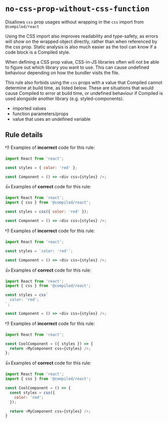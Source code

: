 # `no-css-prop-without-css-function`

Disallows `css` prop usages without wrapping in the `css` import from `@compiled/react`

Using the CSS import also improves readability and type-safety, as errors will show on the wrapped object directly, rather than when referenced by the css prop. Static analysis is also much easier as the tool can know if a code block is a Compiled style.

When defining a CSS prop value, CSS-in-JS libraries often will not be able to figure out which library you want to use. This can cause undefined behaviour depending on how the bundler visits the file.

This rule also forbids using the `css` props with a value that Compiled cannot determine at build time, as listed below. These are situations that would cause Compiled to error at build time, or undefined behaviour if Compiled is used alongside another library (e.g. styled-components).

- imported values
- function parameters/props
- value that uses an undefined variable

## Rule details

👎 Examples of **incorrect** code for this rule:

```js
import React from 'react';

const styles = { color: 'red' };

const Component = () => <div css={styles} />;
```

👍 Examples of **correct** code for this rule:

```js
import React from 'react';
import { css } from '@compiled/react';

const styles = css({ color: 'red' });

const Component = () => <div css={styles} />;
```

👎 Examples of **incorrect** code for this rule:

```js
import React from 'react';

const styles = `color: 'red'`;

const Component = () => <div css={styles} />;
```

👍 Examples of **correct** code for this rule:

```js
import React from 'react';
import { css } from '@compiled/react';

const styles = css`
  color: 'red';
`;

const Component = () => <div css={styles} />;
```

👎 Examples of **incorrect** code for this rule:

```js
import React from 'react';

const CoolComponent = ({ styles }) => {
  return <MyComponent css={styles} />;
};
```

👍 Examples of **correct** code for this rule:

```js
import React from 'react';
import { css } from '@compiled/react';

const CoolComponent = () => {
  const styles = css({
    color: 'red';
  });

  return <MyComponent css={styles} />;
}
```
